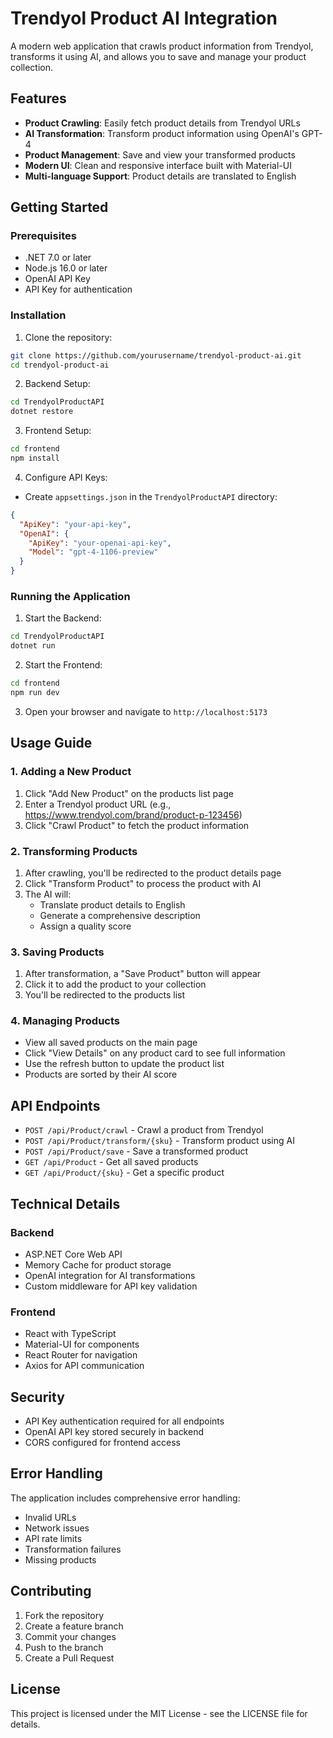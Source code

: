 # Trendyol Product AI Integration

A modern web application that crawls product information from Trendyol, transforms it using AI, and allows you to save and manage your product collection.

## Features

-  **Product Crawling**: Easily fetch product details from Trendyol URLs
-  **AI Transformation**: Transform product information using OpenAI's GPT-4
-  **Product Management**: Save and view your transformed products
-  **Modern UI**: Clean and responsive interface built with Material-UI
-  **Multi-language Support**: Product details are translated to English

## Getting Started

### Prerequisites

- .NET 7.0 or later
- Node.js 16.0 or later
- OpenAI API Key
- API Key for authentication

### Installation

1. Clone the repository:
```bash
git clone https://github.com/yourusername/trendyol-product-ai.git
cd trendyol-product-ai
```

2. Backend Setup:
```bash
cd TrendyolProductAPI
dotnet restore
```

3. Frontend Setup:
```bash
cd frontend
npm install
```

4. Configure API Keys:
- Create `appsettings.json` in the `TrendyolProductAPI` directory:
```json
{
  "ApiKey": "your-api-key",
  "OpenAI": {
    "ApiKey": "your-openai-api-key",
    "Model": "gpt-4-1106-preview"
  }
}
```

### Running the Application

1. Start the Backend:
```bash
cd TrendyolProductAPI
dotnet run
```

2. Start the Frontend:
```bash
cd frontend
npm run dev
```

3. Open your browser and navigate to `http://localhost:5173`

## Usage Guide

### 1. Adding a New Product

1. Click "Add New Product" on the products list page
2. Enter a Trendyol product URL (e.g., https://www.trendyol.com/brand/product-p-123456)
3. Click "Crawl Product" to fetch the product information

### 2. Transforming Products

1. After crawling, you'll be redirected to the product details page
2. Click "Transform Product" to process the product with AI
3. The AI will:
   - Translate product details to English
   - Generate a comprehensive description
   - Assign a quality score

### 3. Saving Products

1. After transformation, a "Save Product" button will appear
2. Click it to add the product to your collection
3. You'll be redirected to the products list

### 4. Managing Products

- View all saved products on the main page
- Click "View Details" on any product card to see full information
- Use the refresh button to update the product list
- Products are sorted by their AI score

## API Endpoints

- `POST /api/Product/crawl` - Crawl a product from Trendyol
- `POST /api/Product/transform/{sku}` - Transform product using AI
- `POST /api/Product/save` - Save a transformed product
- `GET /api/Product` - Get all saved products
- `GET /api/Product/{sku}` - Get a specific product

## Technical Details

### Backend
- ASP.NET Core Web API
- Memory Cache for product storage
- OpenAI integration for AI transformations
- Custom middleware for API key validation

### Frontend
- React with TypeScript
- Material-UI for components
- React Router for navigation
- Axios for API communication

## Security

- API Key authentication required for all endpoints
- OpenAI API key stored securely in backend
- CORS configured for frontend access

## Error Handling

The application includes comprehensive error handling:
- Invalid URLs
- Network issues
- API rate limits
- Transformation failures
- Missing products

## Contributing

1. Fork the repository
2. Create a feature branch
3. Commit your changes
4. Push to the branch
5. Create a Pull Request

## License

This project is licensed under the MIT License - see the LICENSE file for details.
